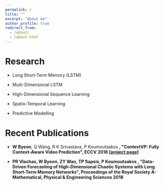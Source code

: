 ```yaml
---
permalink: /
title: ""
excerpt: "About me"
author_profile: true
redirect_from: 
  - /about/
  - /about.html
---
```


Research
======
* Long Short-Term Memory (LSTM)

* Muiti-Dimensional LSTM

* High-Dimensional Sequence Learning

* Spatio-Temporal Learning

* Predictive Modelling

<!-- NVIDIA Research is hiring interns and full-time  -->
<!-- News
======
 * Sep. 2018, ECCV oral presentation [project page](https://wonmin-byeon.github.io/publication/2018-eccv)  -->

Recent Publications
======
* <b>W Byeon</b>, Q Wang, R K Srivastava, P Koumoutsakos <b>, "ContextVP: Fully Context-Aware Video Prediction", ECCV 2018 [[project page]](https://wonmin-byeon.github.io/publication/2018-eccv)

* PR Vlachas, <b>W Byeon</b>, ZY Wan, TP Sapsis, P Koumoutsakos <b>, "Data-Driven Forecasting of High-Dimensional Chaotic Systems with Long Short-Term Memory Networks", Proceedings of the Royal Society A: Mathematical, Physical & Engineering Sciences 2018